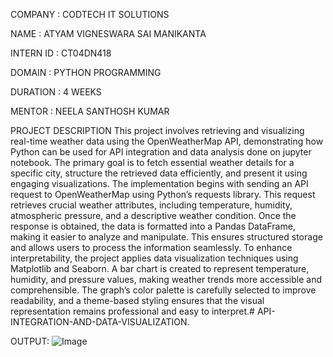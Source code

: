 COMPANY : CODTECH IT SOLUTIONS

NAME : ATYAM VIGNESWARA SAI MANIKANTA

INTERN ID : CT04DN418

DOMAIN : PYTHON PROGRAMMING

DURATION : 4 WEEKS

MENTOR : NEELA SANTHOSH KUMAR

PROJECT DESCRIPTION This project involves retrieving and visualizing real-time weather data using the OpenWeatherMap API, demonstrating how Python can be used for API integration and data analysis done on jupyter notebook. The primary goal is to fetch essential weather details for a specific city, structure the retrieved data efficiently, and present it using engaging visualizations. The implementation begins with sending an API request to OpenWeatherMap using Python’s requests library. This request retrieves crucial weather attributes, including temperature, humidity, atmospheric pressure, and a descriptive weather condition. Once the response is obtained, the data is formatted into a Pandas DataFrame, making it easier to analyze and manipulate. This ensures structured storage and allows users to process the information seamlessly. To enhance interpretability, the project applies data visualization techniques using Matplotlib and Seaborn. A bar chart is created to represent temperature, humidity, and pressure values, making weather trends more accessible and comprehensible. The graph’s color palette is carefully selected to improve readability, and a theme-based styling ensures that the visual representation remains professional and easy to interpret.# API-INTEGRATION-AND-DATA-VISUALIZATION.

OUTPUT:
![Image](https://github.com/user-attachments/assets/a61ddd41-1c61-4846-9bfe-99a96c98d075)
